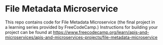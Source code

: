 # File Metadata Microservice

This repo contains code for File Metadata Microservice (the final project in a learning series provided by FreeCodeCamp.) Instructions for building your project can be found at https://www.freecodecamp.org/learn/apis-and-microservices/apis-and-microservices-projects/file-metadata-microservice
